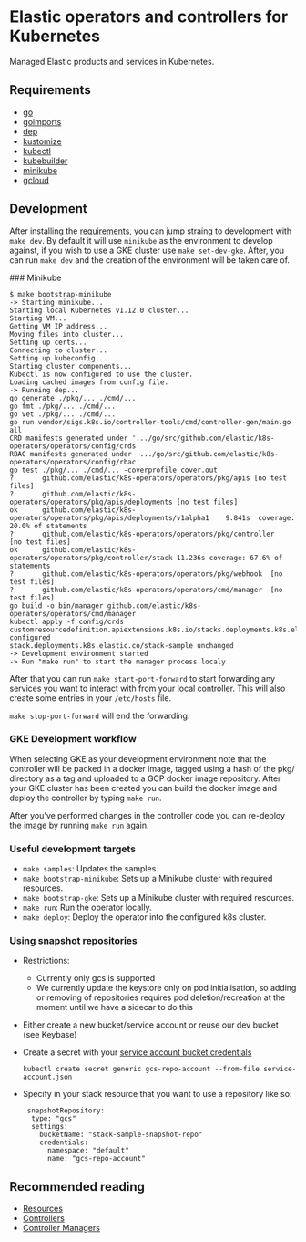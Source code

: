 # Elastic operators and controllers for Kubernetes

Managed Elastic products and services in Kubernetes.

## Requirements

* [go](https://golang.org/dl/)
* [goimports](https://godoc.org/golang.org/x/tools/cmd/goimports)
* [dep](https://github.com/golang/dep)
* [kustomize](https://github.com/kubernetes-sigs/kustomize)
* [kubectl](https://kubernetes.io/docs/tasks/tools/install-kubectl/)
* [kubebuilder](https://github.com/kubernetes-sigs/kubebuilder)
* [minikube](https://kubernetes.io/docs/tasks/tools/install-minikube/)
* [gcloud](https://cloud.google.com/sdk/gcloud/)

## Development

After installing the [requirements](#requirements), you can jump straing to development with `make dev`.
By default it will use `minikube` as the environment to develop against, if you wish to use a GKE cluster use
`make set-dev-gke`. After, you can run `make dev` and the creation of the environment will be taken care of.

### Minikube

```console
$ make bootstrap-minikube
-> Starting minikube...
Starting local Kubernetes v1.12.0 cluster...
Starting VM...
Getting VM IP address...
Moving files into cluster...
Setting up certs...
Connecting to cluster...
Setting up kubeconfig...
Starting cluster components...
Kubectl is now configured to use the cluster.
Loading cached images from config file.
-> Running dep...
go generate ./pkg/... ./cmd/...
go fmt ./pkg/... ./cmd/...
go vet ./pkg/... ./cmd/...
go run vendor/sigs.k8s.io/controller-tools/cmd/controller-gen/main.go all
CRD manifests generated under '.../go/src/github.com/elastic/k8s-operators/operators/config/crds'
RBAC manifests generated under '.../go/src/github.com/elastic/k8s-operators/operators/config/rbac'
go test ./pkg/... ./cmd/... -coverprofile cover.out
?   	github.com/elastic/k8s-operators/operators/pkg/apis	[no test files]
?   	github.com/elastic/k8s-operators/operators/pkg/apis/deployments	[no test files]
ok  	github.com/elastic/k8s-operators/operators/pkg/apis/deployments/v1alpha1	9.841s	coverage: 20.0% of statements
?   	github.com/elastic/k8s-operators/operators/pkg/controller	[no test files]
ok  	github.com/elastic/k8s-operators/operators/pkg/controller/stack	11.236s	coverage: 67.6% of statements
?   	github.com/elastic/k8s-operators/operators/pkg/webhook	[no test files]
?   	github.com/elastic/k8s-operators/operators/cmd/manager	[no test files]
go build -o bin/manager github.com/elastic/k8s-operators/operators/cmd/manager
kubectl apply -f config/crds
customresourcedefinition.apiextensions.k8s.io/stacks.deployments.k8s.elastic.co configured
stack.deployments.k8s.elastic.co/stack-sample unchanged
-> Development environment started
-> Run "make run" to start the manager process localy
```

After that you can run `make start-port-forward` to start forwarding any services you want to interact with from your local controller. This will also create some entries in your `/etc/hosts` file.

`make stop-port-forward` will end the forwarding. 

### GKE Development workflow

When selecting GKE as your development environment note that the controller will be packed in a docker image,
tagged using a hash of the pkg/ directory as a tag and uploaded to a GCP docker image repository. After your GKE
cluster has been created you can build the docker image and deploy the controller by typing `make run`.

After you've performed changes in the controller code you can re-deploy the image by running `make run` again.

### Useful development targets

* `make samples`: Updates the samples.
* `make bootstrap-minikube`: Sets up a Minikube cluster with required resources.
* `make bootstrap-gke`: Sets up a Minikube cluster with required resources.
* `make run`: Run the operator locally.
* `make deploy`: Deploy the operator into the configured k8s cluster.

### Using snapshot repositories

* Restrictions:
    * Currently only gcs is supported
    * We currently update the keystore only on pod initialisation, so adding or removing of repositories requires pod deletion/recreation at the moment until we have a sidecar to do this
* Either create a new bucket/service account or reuse our dev bucket (see Keybase)
* Create a secret with your [service account bucket credentials](https://www.elastic.co/guide/en/elasticsearch/plugins/master/repository-gcs-usage.html#repository-gcs-using-service-account)

     `kubectl create secret generic gcs-repo-account --from-file service-account.json`

* Specify in your stack resource that you want to use a repository like so:

    ```
     snapshotRepository:
      type: "gcs"
      settings:
        bucketName: "stack-sample-snapshot-repo"
        credentials:
          namespace: "default"
          name: "gcs-repo-account"
    ```
   

## Recommended reading

* [Resources](https://book.kubebuilder.io/basics/what_is_a_resource.html)
* [Controllers](https://book.kubebuilder.io/basics/what_is_a_controller.html)
* [Controller Managers](https://book.kubebuilder.io/basics/what_is_the_controller_manager.html)
